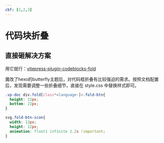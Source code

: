 ```yaml
---
cbf: [1,2,3]
---
```


# 代码块折叠

## 直接砸解决方案

用它就行：[vitepress-plugin-codeblocks-fold](https://github.com/T-miracle/vitepress-plugin-codeblocks-fold)

魔改了hexo的butterfly主题后，对代码框折叠有比较强迫的需求。按照文档配置后，发现需要调整一些折叠细节，直接在 style.css 中替换样式即可。

```css
.vp-doc div.fold[class*=language-]>.fold-btn{
  height: 22px;
  bottom: 22px;
}

svg.fold-btn-icon{
  width: 12px;
  height: 12px;
  animation: float1 infinite 2.2s !important;
}
```

